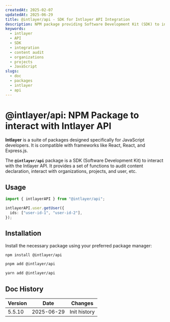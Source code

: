 ```yaml
---
createdAt: 2025-02-07
updatedAt: 2025-06-29
title: @intlayer/api - SDK for Intlayer API Integration
description: NPM package providing Software Development Kit (SDK) to interact with Intlayer API for content auditing, organizations, projects, and user management.
keywords:
  - intlayer
  - API
  - SDK
  - integration
  - content audit
  - organizations
  - projects
  - JavaScript
slugs:
  - doc
  - packages
  - intlayer
  - api
---
```


# @intlayer/api: NPM Package to interact with Intlayer API

**Intlayer** is a suite of packages designed specifically for JavaScript developers. It is compatible with frameworks like React, React, and Express.js.

The **`@intlayer/api`** package is a SDK (Software Development Kit) to interact with the Intlayer API. It provides a set of functions to audit content declaration, interact with organizations, projects, and user, etc.

## Usage

```ts
import { intlayerAPI } from "@intlayer/api";

intlayerAPI.user.getUser({
  ids: ["user-id-1", "user-id-2"],
});
```

## Installation

Install the necessary package using your preferred package manager:

```bash packageManager="npm"
npm install @intlayer/api
```

```bash packageManager="pnpm"
pnpm add @intlayer/api
```

```bash packageManager="yarn"
yarn add @intlayer/api
```

## Doc History

| Version | Date       | Changes      |
| ------- | ---------- | ------------ |
| 5.5.10  | 2025-06-29 | Init history |
